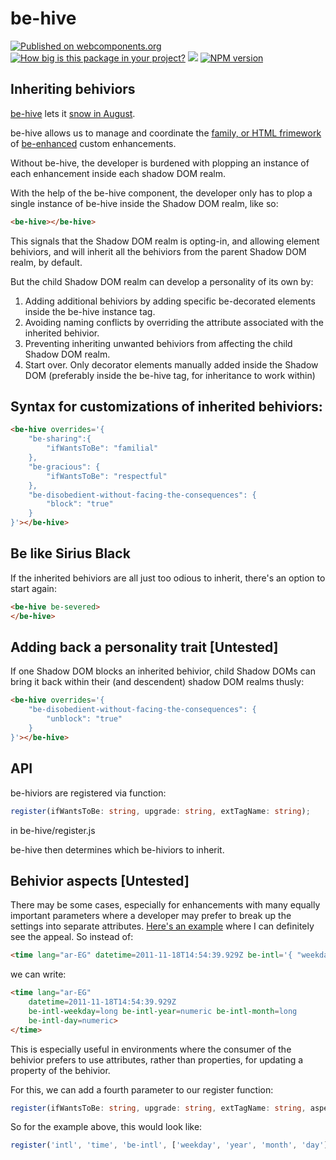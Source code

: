 # be-hive

[![Published on webcomponents.org](https://img.shields.io/badge/webcomponents.org-published-blue.svg)](https://www.webcomponents.org/element/bahrus/be-hive)
[![How big is this package in your project?](https://img.shields.io/bundlephobia/minzip/be-hive?style=for-the-badge)](https://bundlephobia.com/result?p=be-hive)
<img src="http://img.badgesize.io/https://cdn.jsdelivr.net/npm/be-hive?compression=gzip">
[![NPM version](https://badge.fury.io/js/be-hive.png)](http://badge.fury.io/js/be-hive)

## Inheriting behiviors

[be-hive](https://www.youtube.com/watch?v=SQoOwosJWns) lets it [snow in August](https://www.youtube.com/watch?v=m3dmnOtqrV0).

be-hive allows us to manage and coordinate the [family, or HTML frimework](https://github.com/bahrus/may-it-be) of [be-enhanced](https://github.com/bahrus/be-enhanced) custom enhancements.  

Without be-hive, the developer is burdened with plopping an instance of each enhancement inside each shadow DOM realm.

With the help of the be-hive component, the developer only has to plop a single instance of be-hive inside the Shadow DOM realm, like so:

```html
<be-hive></be-hive>
```

This signals that the Shadow DOM realm is opting-in, and allowing element behiviors, and will inherit all the behiviors from the parent Shadow DOM realm, by default.

But the child Shadow DOM realm can develop a personality of its own by:

1.  Adding additional behiviors by adding specific be-decorated elements inside the be-hive instance tag.
2.  Avoiding naming conflicts by overriding the attribute associated with the inherited behivior.
3.  Preventing inheriting unwanted behiviors from affecting the child Shadow DOM realm.
4.  Start over.  Only decorator elements manually added inside the Shadow DOM (preferably inside the be-hive tag, for inheritance to work within)

## Syntax for customizations of inherited behiviors:

```html
<be-hive overrides='{
    "be-sharing":{
        "ifWantsToBe": "familial"
    },
    "be-gracious": {
        "ifWantsToBe": "respectful"
    },
    "be-disobedient-without-facing-the-consequences": {
        "block": "true"
    }
}'></be-hive>
```

## Be like Sirius Black

If the inherited behiviors are all just too odious to inherit, there's an option to start again:

```html
<be-hive be-severed>
</be-hive>
```

## Adding back a personality trait [Untested]

If one Shadow DOM blocks an inherited behivior, child Shadow DOMs can bring it back within their (and descendent) shadow DOM realms thusly:

```html
<be-hive overrides='{
    "be-disobedient-without-facing-the-consequences": {
        "unblock": "true"
    }
}'></be-hive>
```


## API


be-hiviors are registered via function:

```Typescript
register(ifWantsToBe: string, upgrade: string, extTagName: string);
```

in be-hive/register.js


be-hive then determines which be-hiviors to inherit.

## Behivior aspects [Untested]

There may be some cases, especially for enhancements with many equally important parameters where a developer may prefer to break up the settings into separate attributes. [Here's an example](https://github.com/bahrus/be-intl) where I can definitely see the appeal.  So instead of:

```html
<time lang="ar-EG" datetime=2011-11-18T14:54:39.929Z be-intl='{ "weekday": "long", "year": "numeric", "month": "long", "day": "numeric" }'></time>
```

we can write:

```html
<time lang="ar-EG" 
    datetime=2011-11-18T14:54:39.929Z 
    be-intl-weekday=long be-intl-year=numeric be-intl-month=long
    be-intl-day=numeric>
</time>
```

This is especially useful in environments where the consumer of the behivior prefers to use attributes, rather than properties, for updating a property of the behivior.

For this, we can add a fourth parameter to our register function:

```Typescript
register(ifWantsToBe: string, upgrade: string, extTagName: string, aspects: string[]);
```

So for the example above, this would look like:

```Typescript
register('intl', 'time', 'be-intl', ['weekday', 'year', 'month', 'day']);
```

  

